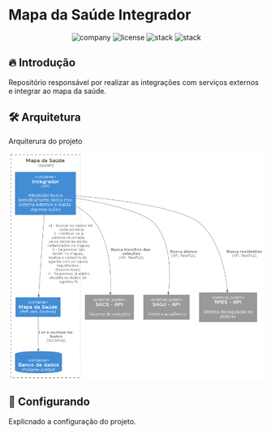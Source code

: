 # Mapa da Saúde Integrador

<p align="center">
    <img alt="company" src="https://img.shields.io/static/v1?label=company&message=ESP&color=13ad47&labelColor=0A1033">
    <img alt="license" src="https://img.shields.io/static/v1?label=license&message=GPL&color=13ad47&labelColor=0A1033">
    <img alt="stack" src="https://img.shields.io/static/v1?label=stack&message=node&color=13ad47&labelColor=0A1033">
    <img alt="stack" src="https://img.shields.io/static/v1?label=stack&message=typescript&color=3178c6&labelColor=0A1033">
</p>

## 🔥 Introdução

Repositório responsável por realizar as integrações com serviços externos e integrar ao mapa da saúde.

## 🛠️ Arquitetura

Arquiterura do projeto

![cover](.github/arquitetura.png?style=flat)

## 🔨 Configurando

Explicnado a configuração do projeto.
